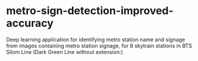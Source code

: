 # metro-sign-detection-improved-accuracy
Deep learning application for identifying metro station name and signage from images containing metro station signage, for 8 skytrain stations in BTS Silom Line (Dark Green Line without extension:)
